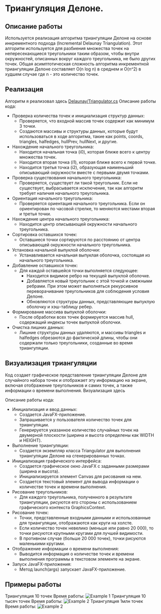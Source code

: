 #  Триангуляция Делоне.

## Описание работы
Используется реализация алгоритма триангуляции Делоне на основе инкрементного подхода (Incremental Delaunay Triangulation). Этот алгоритм используется для разбиения множества точек на непересекающиеся треугольники таким образом, чтобы внутри окружностей, описанных вокруг каждого треугольника, не было других точек.
Общая асимптотическая сложность алгоритма инкрементной триангуляции Делоне составляет O(n log n) в среднем и O(n^2) в худшем случае где n - это количество точек.

## Реализация
Алгоритм я реализовал здесь
[Delaunay/Triangulator.cs](https://github.com/Focus1337/DelaunaySolver/blob/main/Delaunay/Triangulator.cs)
Описание работы кода:
* Проверка количества точек и инициализация структур данных:
  * Проверяется, что входной массив точек содержит как минимум 3 точки.
  * Создаются массивы и структуры данных, которые будут использоваться в ходе       алгоритма, такие как points, coords, triangles, halfedges, hullPrev, hullNext, и другие.
* Нахождение начального треугольника:
  * Находится начальная точка (i0), которая ближе всего к центру множества точек.
  * Находится вторая точка (i1), которая ближе всего к первой точке.
  * Находится третья точка (i2), образующая наименьший описывающий окружности вместе с первыми двумя точками.
* Проверка существования начального треугольника:
  * Проверяется, существует ли такой треугольник. Если не существует, выбрасывается исключение, так как алгоритм требует наличия начального треугольника.
* Ориентация начального треугольника:
  * Проверяется ориентация начального треугольника. Если он ориентирован по часовой стрелке, то меняются местами вторая и третья точки.
* Нахождение центра начального треугольника:
  * Находится центр описывающей окружности начального треугольника.
* Сортировка оставшихся точек:
  * Оставшиеся точки сортируются по расстоянию от центра описывающей окружности начального треугольника.
* Установка начальной выпуклой оболочки:
  * Устанавливается начальная выпуклая оболочка, состоящая из начального треугольника.
* Добавление оставшихся точек:
  * Для каждой оставшейся точки выполняется следующее:
    * Находится видимое ребро на текущей выпуклой оболочке.
    * Добавляется новый треугольник с этой точкой и смежными ребрами. При этом может выполняться рекурсивное переворачивание треугольников для соблюдения условия Делоне.
    * Обновляются структуры данных, представляющие выпуклую оболочку и хэш-таблицу ребер.
* Формирование массива выпуклой оболочки:
  * После обработки всех точек формируется массив hull, содержащий индексы точек выпуклой оболочки.
* Очистка лишних данных:
  * Лишние структуры данных удаляются, и массивы triangles и halfedges обрезаются до фактической длины, чтобы они содержали только треугольники, созданные во время триангуляции.

## Визуализация триангуляции
Код создает графическое представление триангуляции Делоне для случайного набора точек и отображает эту информацию на экране, включая отображение треугольников и самих точек, а также информации о времени выполнения.
Визуализация здесь

Описание работы кода:
* Инициализация и ввод данных:
  * Создается JavaFX-приложение.
  * Запрашивается у пользователя количество точек для триангуляции.
  * Генерируется указанное количество случайных точек на двумерной плоскости (ширина и высота определены как WIDTH и HEIGHT).
* Выполнение триангуляции:
  * Создается экземпляр класса Triangulator для выполнения триангуляции Делоне на сгенерированных точках.
* Инициализация графического интерфейса:
  * Создается графическое окно JavaFX с заданными размерами (ширина и высота).
  * Инициализируется элемент Canvas для рисования на нем.
  * Создается текстовый элемент для вывода информации о количестве точек и времени выполнения.
* Рисование треугольников:
  * Для каждого треугольника, полученного в результате триангуляции, рисуются его стороны с использованием графического контекста GraphicsContext.
* Рисование точек:
  * Точки, представленные входными данными и использованные для триангуляции, отображаются как круги на холсте.
  * Если количество точек невелико (меньше или равно 20 000), то точки рисуются крупными кругами для лучшей видимости.
  * В противном случае (больше 20 000 точек), точки рисуются маленькими кругами.
* Отображение информации о времени выполнения:
  * Выводится информация о количестве точек и времени выполнения программы в текстовом элементе на экране.
* Запуск JavaFX-приложения:
  * Метод launch(args) запускает JavaFX-приложение.

## Примеры работы
Триангуляция 10 точек 
Время работы:
![Example 1](Renders/Example.png "Title")
Триангуляция 10 тысяч точек
Время работы:
![Example 2](Renders/Million%20points.png "Title")
Триангуляция 1млн точек
Время работы:
![Example 2](Renders/Million%20points.png "Title")


